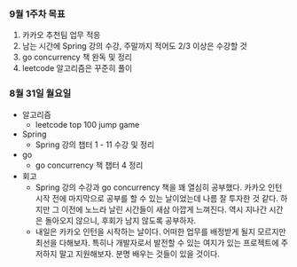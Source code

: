 ### 9월 1주차 목표
1. 카카오 추천팀 업무 적응
2. 남는 시간에 Spring 강의 수강, 주말까지 적어도 2/3 이상은 수강할 것
3. go concurrency 책 완독 및 정리
4. leetcode 알고리즘은 꾸준히 풀이

### 8월 31일 월요일
- 알고리즘
  - leetcode top 100 jump game
- Spring
  - Spring 강의 챕터 1 - 11 수강 및 정리
- go
  - go concurrency 책 챕터 4 정리
- 회고
  - Spring 강의 수강과 go concurrency 책을 꽤 열심히 공부했다. 카카오 인턴 시작 전에 마지막으로 공부를 할 수 있는 날이었는데 나름 잘 투자한 것 같다. 하지만 그 이전에 노느라 날린 시간들이 새삼 아깝게 느껴진다. 역시 지나간 시간은 돌아오지 않으니, 후회가 남지 않도록 공부하자.
  - 내일은 카카오 인턴을 시작하는 날이다. 어떠한 업무를 배정받게 될지 모르지만 최선을 다해보자. 특히나 개발자로서 발전할 수 있는 여지가 있는 프로젝트에 주저하지 말고 지원해보자. 분명 배우는 것들이 있을 것이다.
